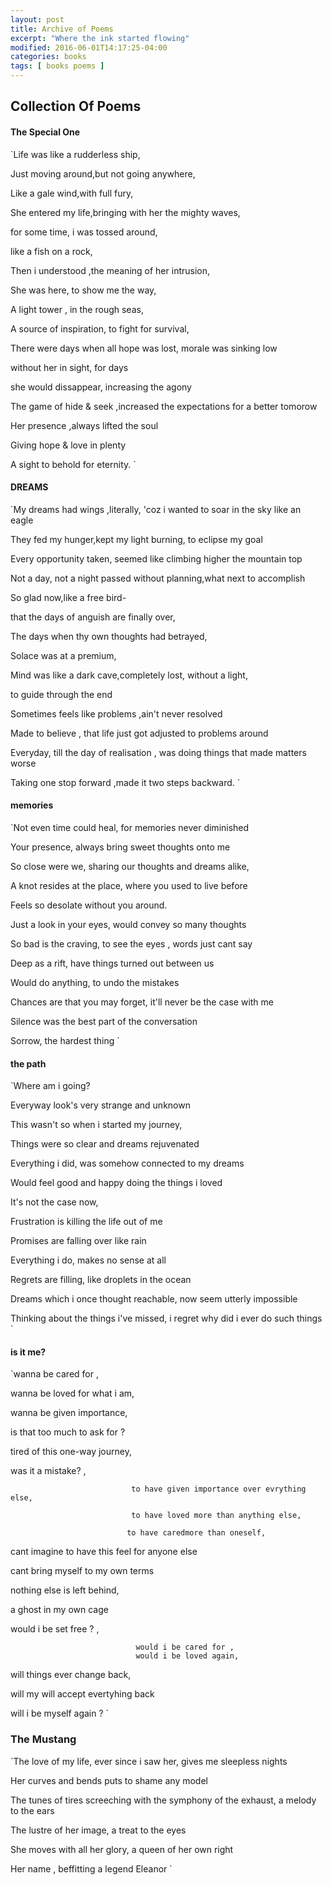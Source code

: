 ```yaml
---
layout: post
title: Archive of Poems
excerpt: "Where the ink started flowing"
modified: 2016-06-01T14:17:25-04:00
categories: books
tags: [ books poems ]
---
```


## Collection Of Poems


#### The Special One

`Life was like a rudderless ship,

Just moving around,but not going anywhere,

Like a gale wind,with full fury,

She entered my life,bringing with her the mighty waves,

for some time, i was tossed around,

like a fish on a rock,

Then i understood ,the meaning of her intrusion,

She was here, to show me the way,

A light tower , in the rough seas,

A source of inspiration, to fight for survival,

There were days when all hope was lost, morale was sinking low

without her in sight, for days

she would dissappear, increasing the agony

The game of hide & seek ,increased the expectations for a better tomorow

Her presence ,always lifted the soul

Giving hope & love in plenty

A sight to behold for eternity.
`

#### DREAMS

`My dreams had wings ,literally, 'coz i wanted to soar in the sky like an eagle

They fed my hunger,kept my light burning, to eclipse my goal

Every opportunity taken, seemed like climbing higher the mountain top

Not a day, not a night passed without planning,what next to accomplish

So glad now,like a free bird-

that the days of anguish are finally over,

The days when thy own thoughts had betrayed,

Solace was at a premium,

Mind was like a dark cave,completely lost, without a light,

to guide through the end

Sometimes feels like problems ,ain't never resolved

Made to believe , that life just got adjusted to problems around

Everyday, till the day of realisation , was doing things that made matters worse

Taking one stop forward ,made it two steps backward.
`

#### memories
`Not even time could heal, for memories never diminished

Your presence, always bring sweet thoughts onto me

So close were we, sharing our thoughts and dreams alike,

A knot resides at the place, where you used to live before

Feels so desolate without you around.

Just a look in your eyes, would convey so many thoughts

So bad is the craving, to see the eyes , words just cant say

Deep as a rift, have things turned out between us

Would do anything, to undo the mistakes

Chances are that you may forget, it'll never be the case with me

Silence was the best part of the conversation

Sorrow, the hardest thing
`


#### the path

`Where am i going?

Everyway look's very strange and unknown

This wasn't so when i started my journey,

Things were so clear and dreams rejuvenated

Everything i did, was somehow connected to my dreams

Would feel good and happy doing the things i loved

It's not the case now,

Frustration is killing the life out of me

Promises are falling over like rain

Everything i do, makes no sense at all

Regrets are filling, like droplets in the ocean

Dreams which i once thought reachable, now seem utterly impossible

Thinking about the things i've missed, i regret why did i ever do such things
`

#### is it me?

`wanna be cared for ,

wanna be loved for what i am,

wanna be given importance,

is that too much to ask for ?

tired of this one-way journey,

was it a mistake? ,

                               to have given importance over evrything else,

                               to have loved more than anything else,

                              to have caredmore than oneself,

cant imagine to have this feel for anyone else

cant bring myself to my own terms

nothing else is left behind,

a ghost in my own cage

would i be set free ? ,

                                would i be cared for ,
                                would i be loved again,

will things ever change back,

will my will accept evertyhing back

will i be myself again ?
`


### The Mustang
`The love of my life, ever since i saw her, gives me sleepless nights

Her curves and bends puts to shame any model

The tunes of tires screeching with the symphony of the exhaust, a melody to the ears

The lustre of her image, a treat to the eyes

She moves with all her glory, a queen of her own right

Her name , beffitting a legend
Eleanor
`

